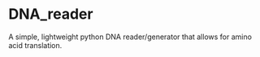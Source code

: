 # DNA_reader
A simple, lightweight python DNA reader/generator that allows for amino acid translation.
